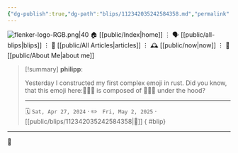 ```yaml
---
{"dg-publish":true,"dg-path":"blips/112342035242584358.md","permalink":"/blips/112342035242584358/","title":"philipp on mastodon @ 2024-04-27","created":"2024-04-27T07:36:58","updated":"2025-05-02T08:50:44"}
---
```



<div class="transclusion internal-embed is-loaded"><div class="markdown-embed">




![flenker-logo-RGB.png|40](/img/user/attachments/flenker-logo-RGB.png)
🏠 [[public/Index\|home]]  ⋮ 🗣️ [[public/all-blips\|blips]] ⋮  📝 [[public/All Articles\|articles]]  ⋮ 🕰️ [[public/now\|now]] ⋮ 🪪 [[public/About Me\|about me]]


</div></div>


> [!summary] **philipp**:
>
> Yesterday I constructed my first complex emoji in rust. Did you know, that this emoji here:🧑‍🤝‍🧑 is composed of 🧑🤝🧑 under the hood?
> - - -
>
> 🗓️ <code>Sat, Apr 27, 2024</code>  · ✏️ <code> Fri, May 2, 2025</code>  · [[public/blips/112342035242584358\|🔗]]
{ #blip}


- - -

 👾
